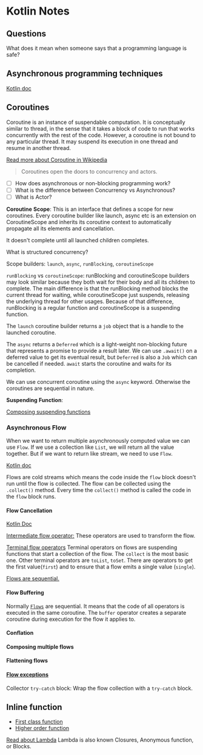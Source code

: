 # Kotlin Notes

## Questions

What does it mean when someone says that a programming language is safe?

## Asynchronous programming techniques

[Kotlin doc](https://kotlinlang.org/docs/async-programming.html)

## Coroutines

Coroutine is an instance of suspendable computation. It is conceptually similar
to thread, in the sense that it takes a block of code to run that works
concurrently with the rest of the code. However, a coroutine is not bound to any
particular thread. It may suspend its execution in one thread and resume in
another thread.

[Read more about Coroutine in Wikipedia](https://en.wikipedia.org/wiki/Coroutine)

> Coroutines open the doors to concurrency and actors.
 
- [ ] How does asynchronous or non-blocking programming work?
- [ ] What is the difference between Concurrency vs Asynchronous?  
- [ ] What is Actor?

**Coroutine** **Scope**: This is an interface that defines a scope for new coroutines. 
Every coroutine builder like launch, async etc is an extension on
CoroutineScope and inherits its coroutine context to automatically propagate all
its elements and cancellation.

It doesn't complete until all launched children completes.

What is structured concurrency?

Scope builders: `launch`, `async`, `runBlocking`, `coroutineScope`

`runBlocking` vs `coroutineScope`: runBlocking and coroutineScope builders may
look similar because they both wait for their body and all its children to
complete. The main difference is that the runBlocking method blocks the current
thread for waiting, while coroutineScope just suspends, releasing the underlying
thread for other usages. Because of that difference, runBlocking is a regular
function and coroutineScope is a suspending function.

The `launch` coroutine builder returns a `job` object that is a handle to the
launched coroutine.

The `async` returns a `Deferred` which is a light-weight non-blocking future
that represents a promise to provide a result later. We can use `.await()` on a
deferred value to get its eventual result, but `Deferred` is also a `Job` which
can be cancelled if needed. `await` starts the coroutine and waits for its
completion.

We can use concurrent coroutine using the `async` keyword. Otherwise the
coroutines are sequential in nature. 

**Suspending** **Function**:

[Composing suspending functions](https://kotlinlang.org/docs/composing-suspending-functions.html)

### Asynchronous Flow

When we want to return multiple asynchronously computed value we can use `Flow`.
If we use a collection like `List`, we will return all the value together. But
if we want to return like stream, we need to use `Flow`.

[Kotlin doc](https://kotlinlang.org/docs/flow.html#flows-are-cold)

Flows are cold streams which means the code inside the `flow` block doesn't run
until the flow is collected. The flow can be collected using the `.collect()`
method. Every time the `collect()` method is called the code in the `flow`
block runs.

#### Flow Cancellation

[Kotlin Doc](https://kotlinlang.org/docs/flow.html#flow-cancellation-basics)

[Intermediate flow operator:](https://kotlinlang.org/docs/flow.html#intermediate-flow-operators)
These operators are used to transform the flow.

[Terminal flow operators](https://kotlinlang.org/docs/flow.html#terminal-flow-operatorsa)
Terminal operators on flows are suspending functions that start a collection of
the flow. The `collect` is the most basic one. Other terminal operators are
`toList`, `toSet`. There are operators to get the first value(`first`) and to ensure that
a flow emits a single value (`single`).

[Flows are sequential.](https://kotlinlang.org/docs/flow.html#flows-are-sequential)

#### Flow Buffering

Normally [`Flows`](https://kotlin.github.io/kotlinx.coroutines/kotlinx-coroutines-core/kotlinx.coroutines.flow/-flow/index.html) are sequential. It means that the code of all operators is executed in the same coroutine. The `buffer` operator creates a separate coroutine during execution for the flow it applies to.

#### Conflation

#### Composing multiple flows

#### Flattening flows

#### [Flow exceptions](https://kotlinlang.org/docs/flow.html#flow-exceptions)

Collector `try-catch` block: Wrap the flow collection with a `try-catch` block.









## Inline function

- [First class function](https://en.wikipedia.org/wiki/First-class_function)
- [Higher order function](https://en.wikipedia.org/wiki/Higher-order_function)

[Read about Lambda](https://martinfowler.com/bliki/Lambda.html)
Lambda is also known Closures, Anonymous function, or Blocks.

